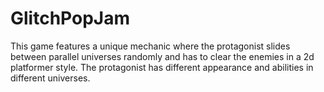 # GlitchPopJam

This game features a unique mechanic where the protagonist slides between parallel universes randomly and has to clear the enemies in a 2d platformer style.
The protagonist has different appearance and abilities in different universes.

